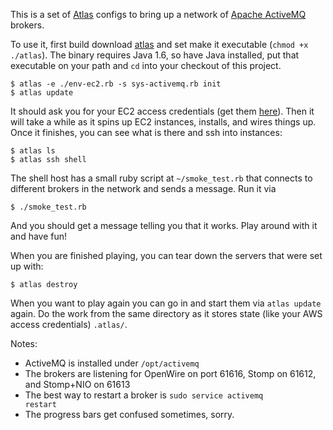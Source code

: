 This is a set of [Atlas](http://github.com/ning/atlas) configs to
bring up a network of [Apache ActiveMQ](http://activemq.apache.org)
brokers.

To use it, first build download
[atlas](https://atlas-resources.s3.amazonaws.com/atlas) and set make
it executable (<code>chmod +x ./atlas</code>). The binary requires
Java 1.6, so have Java installed, put that executable on your path and
<code>cd</code> into your checkout of this project.

    $ atlas -e ./env-ec2.rb -s sys-activemq.rb init
    $ atlas update
    
It should ask you for your EC2 access credentials (get them
[here](https://aws-portal.amazon.com/gp/aws/developer/account/index.html?action=access-key)). Then
it will take a while as it spins up EC2 instances, installs, and wires
things up. Once it finishes, you can see what is there and ssh into
instances:

    $ atlas ls
    $ atlas ssh shell
    
The shell host has a small ruby script at <code>~/smoke_test.rb</code>
that connects to different brokers in the network and sends a
message. Run it via
    
    $ ./smoke_test.rb
    
And you should get a message telling you that it works. Play around
with it and have fun!

When you are finished playing, you can tear down the servers that were
set up with:

    $ atlas destroy
    
When you want to play again you can go in and start them via
<code>atlas update</code> again. Do the work from the same directory
as it stores state (like your AWS access credentials)
<code>.atlas/</code>.

Notes:

* ActiveMQ is installed under <code>/opt/activemq</code>
* The brokers are listening for OpenWire on port 61616, Stomp on
  61612, and Stomp+NIO on 61613
* The best way to restart a broker is <code>sudo service activemq restart</code>
* The progress bars get confused sometimes, sorry.
